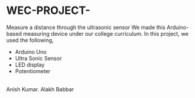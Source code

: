 # WEC-PROJECT-
Measure a distance through the ultrasonic sensor 
We made this Arduino-based measuring device under our college curriculum. In this project, we used the following,
- Arduino Uno
- Ultra Sonic Sensor
- LED display
- Potentiometer
<br>
Anish Kumar.
Alakh Babbar
